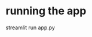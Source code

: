 <!-- pip install streamlit python-dotenv openai anthropic -->

# running the app
streamlit run app.py
